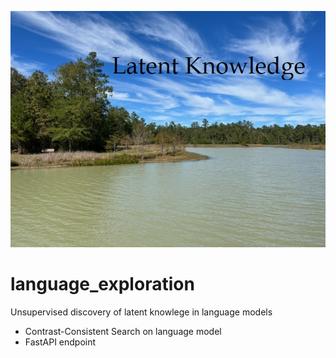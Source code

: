 ![Lake Dabney in LHWP](LHWP_Lake_Dabney_latent_knowledge.jpg)
# language_exploration


Unsupervised discovery of latent knowlege in language models
* Contrast-Consistent Search on language model
* FastAPI endpoint
